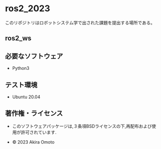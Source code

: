 # ros2_2023

このリポジトリはロボットシステム学で出された課題を提出する場所である。

## ros2_ws

## 必要なソフトウェア
* Python3

## テスト環境
* Ubuntu 20.04

## 著作権・ライセンス
* このソフトウェアパッケージは,３条項BSDライセンスの下,再配布および使用が許可されています.

* © 2023 Akira Omoto
